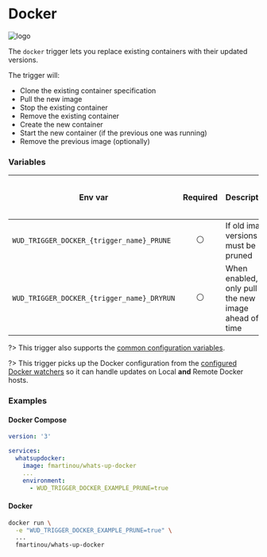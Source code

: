 # Docker
![logo](docker.png)

The `docker` trigger lets you replace existing containers with their updated versions.

The trigger will: 
- Clone the existing container specification
- Pull the new image
- Stop the existing container
- Remove the existing container
- Create the new container
- Start the new container (if the previous one was running)
- Remove the previous image (optionally)

### Variables

| Env var                                    | Required       | Description                                         | Supported values | Default value when missing |
| ------------------------------------------ |:--------------:|-----------------------------------------------------| ---------------- | -------------------------- | 
| `WUD_TRIGGER_DOCKER_{trigger_name}_PRUNE`  | :white_circle: | If old image versions must be pruned                | `true`, `false`  | `false`                    |
| `WUD_TRIGGER_DOCKER_{trigger_name}_DRYRUN` | :white_circle: | When enabled, only pull the new image ahead of time | `true`, `false`  | `false`                    |

?> This trigger also supports the [common configuration variables](configuration/triggers/?id=common-trigger-configuration).

?> This trigger picks up the Docker configuration from the [configured Docker watchers](configuration/watchers/) so it can handle updates on Local **and** Remote Docker hosts. 

### Examples

<!-- tabs:start -->
#### **Docker Compose**
```yaml
version: '3'

services:
  whatsupdocker:
    image: fmartinou/whats-up-docker
    ...
    environment:
      - WUD_TRIGGER_DOCKER_EXAMPLE_PRUNE=true
```
#### **Docker**
```bash
docker run \
  -e "WUD_TRIGGER_DOCKER_EXAMPLE_PRUNE=true" \
  ...
  fmartinou/whats-up-docker
```
<!-- tabs:end -->
